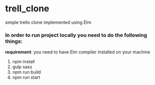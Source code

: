 # trell_clone
simple trello clone implemented using Elm

### In order to run project locally you need to do the following things: 

**requirement**: you need to have Elm compiler installed on your machine

1. npm install 
2. gulp sass
3. npm run build
4. npm run start
